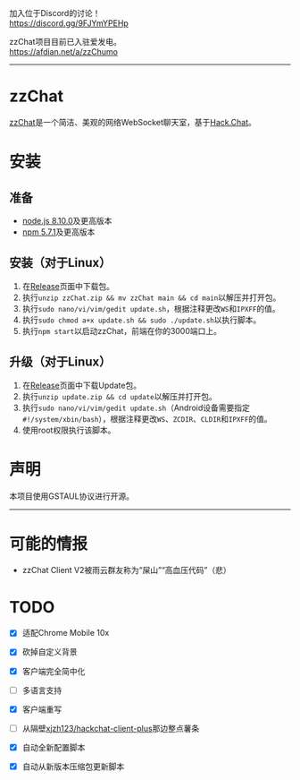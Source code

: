 加入位于Discord的讨论！  
https://discord.gg/9FJYmYPEHp   

zzChat项目目前已入驻爱发电。   
https://afdian.net/a/zzChumo   
  
---

# zzChat

[zzChat](https://zzchat.eu.org)是一个简洁、美观的网络WebSocket聊天室，基于[Hack.Chat](https://github.com/hack-chat/main)。

# 安装

## 准备

- [node.js 8.10.0](https://nodejs.org/en/download/package-manager/)及更高版本
- [npm 5.7.1](https://nodejs.org/en/download/package-manager/)及更高版本

## 安装（对于Linux）

1. 在[Release](https://github.com/zzChumo/zzChat-All/releases/tag/Release)页面中下载包。
2. 执行`unzip zzChat.zip && mv zzChat main && cd main`以解压并打开包。
8. 执行`sudo nano/vi/vim/gedit update.sh`，根据注释更改`WS`和`IPXFF`的值。
4. 执行`sudo chmod a+x update.sh && sudo ./update.sh`以执行脚本。
9. 执行`npm start`以启动zzChat，前端在你的3000端口上。

## 升级（对于Linux）
1. 在[Release](https://github.com/zzChumo/zzChat-All/releases/tag/Release)页面中下载Update包。
2. 执行`unzip update.zip && cd update`以解压并打开包。
3. 执行`sudo nano/vi/vim/gedit update.sh`（Android设备需要指定`#!/system/xbin/bash`），根据注释更改`WS`、`ZCDIR`、`CLDIR`和`IPXFF`的值。
4. 使用root权限执行该脚本。

# 声明

本项目使用GSTAUL协议进行开源。

---

# 可能的情报

- zzChat Client V2被雨云群友称为“屎山”“高血压代码”（悲）

# TODO

- [x] 适配Chrome Mobile 10x
- [x] 砍掉自定义背景
- [x] 客户端完全简中化
- [ ] 多语言支持
- [x] 客户端重写
- [ ] 从隔壁[xjzh123/hackchat-client-plus](https://github.com/xjzh123/hackchat-client-plus)那边整点薯条
- [x] 自动全新配置脚本
- [x] 自动从新版本压缩包更新脚本

